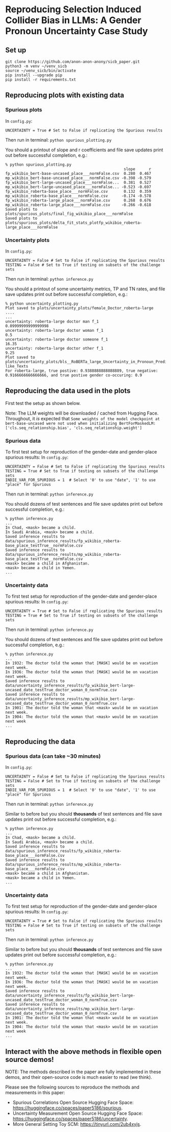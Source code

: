 # Reproducing Selection Induced Collider Bias in LLMs: A Gender Pronoun Uncertainty Case Study


## Set up
```
git clone https://github.com/anon-anon-anony/sicb_paper.git
python3 -m venv ~/venv_sicb
source ~/venv_sicb/bin/activate
pip install --upgrade pip
pip install -r requirements.txt
```


## Reproducing plots with existing data
### Spurious plots
In `config.py`:
```
UNCERTAINTY = True # Set to False if replicating the Spurious results
```
Then run in terminal:
`python spurious_plotting.py`

You should a printout of slope and r coefficients and file save updates print out before successful completion, e.g.:

```
% python spurious_plotting.py  
                                                    slope      r
fp_wikibio_bert-base-uncased_place___normFalse.csv  0.280  0.467
mp_wikibio_bert-base-uncased_place___normFalse.csv -0.398 -0.579
fp_wikibio_bert-large-uncased_place___normFalse...  0.381  0.527
mp_wikibio_bert-large-uncased_place___normFalse... -0.523 -0.697
fp_wikibio_roberta-base_place___normFalse.csv       0.132  0.359
mp_wikibio_roberta-base_place___normFalse.csv      -0.174 -0.578
fp_wikibio_roberta-large_place___normFalse.csv      0.268  0.676
mp_wikibio_roberta-large_place___normFalse.csv     -0.266 -0.618
Saved plots to plots/spurious_plots/final_fig_wikibio_place___normFalse
Saved plots to plots/spurious_plots/delta_fit_stats_plotfp_wikibio_roberta-large_place___normFalse
```

### Uncertainty plots
In `config.py`:
```
UNCERTAINTY = False # Set to False if replicating the Spurious results
TESTING = False # Set to True if testing on subsets of the challenge sets
```

Then run in terminal:
`python inference.py`

You should a printout of some uncertainty metrics, TP and TN rates, and file save updates print out before successful completion, e.g.:

```
% python uncertainty_plotting.py 
Plot saved to plots/uncertainty_plots/female_Doctor_roberta-large
....
... 
uncertainty: roberta-large doctor man f_1
0.09999999999999998
uncertainty: roberta-large doctor woman f_1
0.5
uncertainty: roberta-large doctor someone f_1
16.35
uncertainty: roberta-large doctor other f_1
9.25
Plot saved to plots/uncertainty_plots/bls__RoBERTa_large_Uncertainty_in_Pronoun_Prediction_for_the_Participant_in_Winogender-like_Texts
For roberta-large, true postive: 0.9388888888888889, true negative: 0.9166666666666666, and true postive gender co-occuring: 0.9 
```

## Reproducing the data used in the plots
First test the setup as shown below.



Note: The LLM weights will be downloaded / cached from Hugging Face. Throughout, it *is* expected that `Some weights of the model checkpoint at bert-base-uncased were not used when initializing BertForMaskedLM: ['cls.seq_relationship.bias', 'cls.seq_relationship.weight']`


### Spurious data
To first test setup for reproduction of the gender-date and gender-place spurious results:
In `config.py`:
```
UNCERTAINTY = False # Set to False if replicating the Spurious results
TESTING = True # Set to True if testing on subsets of the challenge sets
INDIE_VAR_FOR_SPURIOUS = 1  # Select '0' to use "date", '1' to use "place" for Spurious
```
Then run in terminal:
`python inference.py`

You should dozens of test sentences and file save updates print out before successful completion, e.g.:
```
% python inference.py  
...
In Chad, <mask> became a child.
In Saudi Arabia, <mask> became a child.
Saved inference results to data/spurious_inference_results/fp_wikibio_roberta-base_place_testTrue__normFalse.csv
Saved inference results to data/spurious_inference_results/mp_wikibio_roberta-base_place_testTrue__normFalse.csv
<mask> became a child in Afghanistan.
<mask> became a child in Yemen.
...
```

### Uncertainty data
To first test setup for reproduction of the gender-date and gender-place spurious results:
In `config.py`:
```
UNCERTAINTY = True # Set to False if replicating the Spurious results
TESTING = True # Set to True if testing on subsets of the challenge sets
```
Then run in terminal:
`python inference.py`

You should dozens of test sentences and file save updates print out before successful completion, e.g.:
```
% python inference.py  
...
In 1932: The doctor told the woman that [MASK] would be on vacation next week.
In 1936: The doctor told the woman that [MASK] would be on vacation next week.
Saved inference results to data/uncertainty_inference_results/fp_wikibio_bert-large-uncased_date_testTrue_doctor_woman_0_normTrue.csv
Saved inference results to data/uncertainty_inference_results/mp_wikibio_bert-large-uncased_date_testTrue_doctor_woman_0_normTrue.csv
In 1901: The doctor told the woman that <mask> would be on vacation next week.
In 1904: The doctor told the woman that <mask> would be on vacation next week
...
```


## Reproducing the data
### Spurious data (can take ~30 minutes)
In `config.py`:
```
UNCERTAINTY = False # Set to False if replicating the Spurious results
TESTING = False # Set to True if testing on subsets of the challenge sets
INDIE_VAR_FOR_SPURIOUS = 1  # Select '0' to use "date", '1' to use "place" for Spurious
```

Then run in terminal:
`python inference.py`

Similar to before but you should **thousands** of test sentences and file save updates print out before successful completion, e.g.:
```
% python inference.py  
...
In Chad, <mask> became a child.
In Saudi Arabia, <mask> became a child.
Saved inference results to data/spurious_inference_results/fp_wikibio_roberta-base_place___normFalse.csv
Saved inference results to data/spurious_inference_results/mp_wikibio_roberta-base_place___normFalse.csv
<mask> became a child in Afghanistan.
<mask> became a child in Yemen.
...
```


### Uncertainty data
To first test setup for reproduction of the gender-date and gender-place spurious results:
In `config.py`:
```
UNCERTAINTY = True # Set to False if replicating the Spurious results
TESTING = False # Set to True if testing on subsets of the challenge sets
```
Then run in terminal:
`python inference.py`

Similar to before but you should **thousands** of test sentences and file save updates print out before successful completion, e.g.:
```
% python inference.py  
...
In 1932: The doctor told the woman that [MASK] would be on vacation next week.
In 1936: The doctor told the woman that [MASK] would be on vacation next week.
Saved inference results to data/uncertainty_inference_results/fp_wikibio_bert-large-uncased_date_testTrue_doctor_woman_0_normTrue.csv
Saved inference results to data/uncertainty_inference_results/mp_wikibio_bert-large-uncased_date_testTrue_doctor_woman_0_normTrue.csv
In 1901: The doctor told the woman that <mask> would be on vacation next week.
In 1904: The doctor told the woman that <mask> would be on vacation next week
...
```



## Interact with the above methods in flexible open source demos!

NOTE: The methods described in the paper are fully implemented in these demos, and their open-source code is much easier to read (we think).


Please see the following sources to reproduce the methods and measurements in this paper:
- Spurious Correlations Open Source Hugging Face Space: https://huggingface.co/spaces/paper5186/spurious.
- Uncertainty Measurement Open Source Hugging Face Space: https://huggingface.co/spaces/paper5186/uncertainty.
- More General Setting Toy SCM: https://tinyurl.com/2ub4xyjs.
